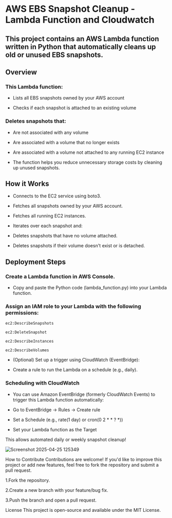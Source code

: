 # AWS EBS Snapshot Cleanup - Lambda Function and Cloudwatch
## This project contains an AWS Lambda function written in Python that automatically cleans up old or unused EBS snapshots.


 ## Overview
### This Lambda function:

 - Lists all EBS snapshots owned by your AWS account

 - Checks if each snapshot is attached to an existing volume

### Deletes snapshots that:

 - Are not associated with any volume

 - Are associated with a volume that no longer exists

 - Are associated with a volume not attached to any running EC2 instance

 - The function helps you reduce unnecessary storage costs by cleaning up unused snapshots.

## How it Works
 - Connects to the EC2 service using boto3.

 - Fetches all snapshots owned by your AWS account.

 - Fetches all running EC2 instances.

 - Iterates over each snapshot and:

 - Deletes snapshots that have no volume attached.

 - Deletes snapshots if their volume doesn't exist or is detached.

 ## Deployment Steps
### Create a Lambda function in AWS Console.

   - Copy and paste the Python code (lambda_function.py) into your Lambda function.

### Assign an IAM role to your Lambda with the following permissions:

````
ec2:DescribeSnapshots

ec2:DeleteSnapshot

ec2:DescribeInstances

ec2:DescribeVolumes
````
- (Optional) Set up a trigger using CloudWatch (EventBridge):

- Create a rule to run the Lambda on a schedule (e.g., daily).

### Scheduling with CloudWatch
 - You can use Amazon EventBridge (formerly CloudWatch Events) to trigger this Lambda function automatically:

 - Go to EventBridge → Rules → Create rule

 - Set a Schedule (e.g., rate(1 day) or cron(0 2 * * ? *))

 - Set your Lambda function as the Target

This allows automated daily or weekly snapshot cleanup!

![Screenshot 2025-04-25 125349](https://github.com/user-attachments/assets/0aebbb8a-63e5-4b1d-bd1b-3e2537e54732)


How to Contribute Contributions are welcome! If you'd like to improve this project or add new features, feel free to fork the repository and submit a pull request.

1.Fork the repository.

2.Create a new branch with your feature/bug fix.

3.Push the branch and open a pull request.

License This project is open-source and available under the MIT License.





           

